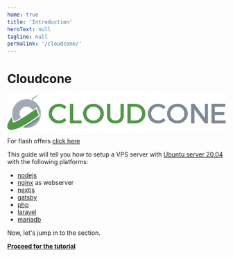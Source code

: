 ```yaml
---
home: true
title: 'Introduction'
heroText: null
tagline: null
permalink: '/cloudcone/'
---
```


# Cloudcone
![](./cloudcone_logo_main.png)

For flash offers [click here](https://hello.cloudcone.com/2021-flash-sale-on-yearly-vps/)

This guide will tell you how to setup a VPS server with [Ubuntu server 20.04](https://ubuntu.com/download/server) with the following platforms: 

 - [nodejs](https://github.com/nodesource/distributions/blob/master/README.md#installation-instructions)
 - [nginx](https://www.nginx.com/) as webserver
 - [nextjs](https://nextjs.org/docs/getting-started)
 - [gatsby](https://www.gatsbyjs.com/docs/quick-start/)
 - [php](https://linuxize.com/post/how-to-install-php-8-on-ubuntu-20-04/)
 - [laravel](https://laravel.com/docs/8.x/installation)
 - [mariadb](https://mariadb.org/download/)

Now, let's jump in to the section.

[**Proceed for the tutorial**](./01-installing-the-os.md)

